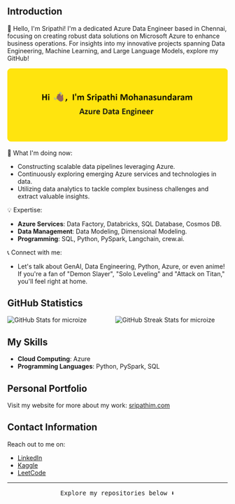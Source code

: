 ## Introduction
👋 Hello, I'm Sripathi! I'm a dedicated Azure Data Engineer based in Chennai, focusing on creating robust data solutions on Microsoft Azure to enhance business operations. For insights into my innovative projects spanning Data Engineering, Machine Learning, and Large Language Models, explore my GitHub!

<p align="center">
  <img src="sripathi_data_engineer_header_img.png" alt="Sripathi Data Engineer Header Image">
</p>

🚀 What I'm doing now:
- Constructing scalable data pipelines leveraging Azure.
- Continuously exploring emerging Azure services and technologies in data.
- Utilizing data analytics to tackle complex business challenges and extract valuable insights.

💡 Expertise:
- **Azure Services**: Data Factory, Databricks, SQL Database, Cosmos DB.
- **Data Management**: Data Modeling, Dimensional Modeling.
- **Programming**: SQL, Python, PySpark, Langchain, crew.ai.

📞 Connect with me:
-  Let's talk about GenAI, Data Engineering, Python, Azure, or even anime! If you're a fan of "Demon Slayer", "Solo Leveling" and "Attack on Titan," you'll feel right at home.

## GitHub Statistics

<div style="display: flex; flex-direction: row;">
<img style="height: auto; width: 49%;" src="https://github-readme-stats.vercel.app/api?username=microize&show_icons=true&title_color=010100&icon_color=010100&text_color=010100&bg_color=f7df1e&locale=en&hide_border=true" alt="GitHub Stats for microize" />
<img style="height: auto; width: 49%;" src="https://github-readme-streak-stats.herokuapp.com/?user=microize&theme=Javascript" alt="GitHub Streak Stats for microize" />
</div>

## My Skills

- **Cloud Computing**: Azure
- **Programming Languages**: Python, PySpark, SQL

## Personal Portfolio

Visit my website for more about my work: [sripathim.com](https://sripathim.com/)

## Contact Information

Reach out to me on:
- [LinkedIn](https://www.linkedin.com/in/sripathi-mohanasundaram/)
- [Kaggle](https://www.kaggle.com/microize)
- [LeetCode](https://www.leetcode.com/3sripathi)

---

<p align="center"><samp>Explore my repositories below ⬇️</samp></p>
